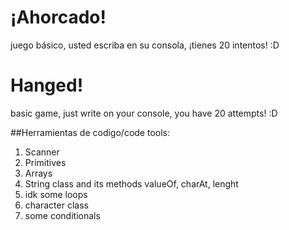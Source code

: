 # ¡Ahorcado!

juego básico, usted escriba en su consola, ¡tienes 20 intentos! :D


# Hanged!

basic game, just write on your console, you have 20 attempts! :D

##Herramientas de codigo/code tools: 

1. Scanner
2. Primitives
3. Arrays
4. String class and its methods valueOf, charAt, lenght
5. idk some loops
6. character class
7. some conditionals
